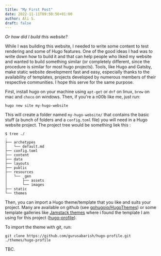 ```yaml
---
title: "My First Post"
date: 2022-11-11T09:50:56+01:00
author: Ali S.
draft: false
---
```


*Or how did I build this website?*

While I was building this website, I needed to write some content to test rendering and some of Hugo features. One of the good ideas I had was to write down how to build it and that can help people who liked my website and wanted to build something similar (or completely different, since the procedure is similar for most hugo projects).
Tools, like Hugo and Gatsby, make static website development fast and easy, especially thanks to the availability of templates, projects developed by numerous members of their respective communities. I hope this serve for the same purpose.

First, install hugo on your machine using `apt-get` or `dnf` on linux, `brew` on mac and `choco` on windows.
Then, if you're a n00b like me, just run:

```{bash}
hugo new site my-hugo-website
```

This will create a folder named `my-hugo-website/` that contains the basic stuff (a bunch of folders and a `config.toml` file) you will need in a Hugo website project.
The project tree would be something liek this :

```{bash}
$ tree ./
.
├── archetypes
│   └── default.md
├── config.toml
├── content
├── data
├── layouts
├── public
├── resources
│   └── _gen
│       ├── assets
│       └── images
├── static
└── themes
```

Then, you can import a Hugo theme/template that you like and suits your project. Many are available on github (see [gohugoio/HugoThemes](https://github.com/gohugoio/hugoThemes)) or some template galleries like [Jamstack themes](https://jamstackthemes.dev/) where i found the template I am using for this project ([hugo-profile](https://github.com/gurusabarish/hugo-profile)).

To import the theme with git, run:

```{bash}
git clone https://github.com/gurusabarish/hugo-profile.git ./themes/hugo-profile
```

TBC.
